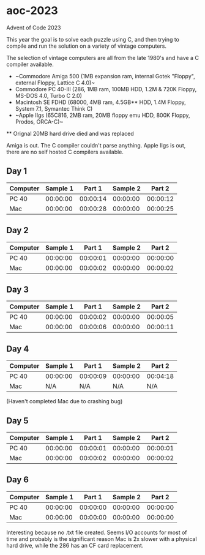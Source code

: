 # aoc-2023
Advent of Code 2023

This year the goal is to solve each puzzle using C, and then trying to compile and run the solution on a variety of vintage computers.

The selection of vintage computers are all from the late 1980's and have a C compiler available.

- ~Commodore Amiga 500 (1MB expansion ram, internal Gotek "Floppy", external Floppy, Lattice C 4.0)~
- Commodore PC 40-III (286, 1MB ram, 100MB HDD, 1.2M & 720K Floppy, MS-DOS 4.0, Turbo C 2.0)
- Macintosh SE FDHD (68000, 4MB ram, 4.5GB** HDD, 1.4M Floppy, System 7.1, Symantec Think C)
- ~Apple IIgs (65C816, 2MB ram, 20MB floppy emu HDD, 800K Floppy, Prodos, ORCA-C)~

** Orignal 20MB hard drive died and was replaced

Amiga is out.  The C compiler couldn't parse anything.
Apple IIgs is out, there are no self hosted C compilers available.

## Day 1

| Computer | Sample 1 | Part 1 | Sample 2 | Part 2 |
|----------|----------|--------|----------|--------|
| PC 40    | 00:00:00 | 00:00:14 | 00:00:00 | 00:00:12 |
| Mac | 00:00:00 | 00:00:28 | 00:00:00 | 00:00:25 |

## Day 2

| Computer | Sample 1 | Part 1 | Sample 2 | Part 2 |
|----------|----------|--------|----------|--------|
| PC 40    | 00:00:00 | 00:00:01 | 00:00:00 | 00:00:00 |
| Mac | 00:00:00 | 00:00:02 | 00:00:00 | 00:00:02 |

## Day 3

| Computer | Sample 1 | Part 1 | Sample 2 | Part 2 |
|----------|----------|--------|----------|--------|
| PC 40    | 00:00:00 | 00:00:02 | 00:00:00 | 00:00:05 |
| Mac | 00:00:00 | 00:00:06 | 00:00:00 | 00:00:11 |

## Day 4

| Computer | Sample 1 | Part 1  | Sample 2 | Part 2   |
|----------|----------|---------|----------|----------|
| PC 40    | 00:00:00 | 00:00:09 | 00:00:00 | 00:04:18 |
| Mac      | N/A      | N/A     | N/A      | N/A      |

(Haven't completed Mac due to crashing bug)


## Day 5

| Computer | Sample 1 | Part 1   | Sample 2 | Part 2   |
|----------|----------|----------|----------|----------|
| PC 40    | 00:00:00 | 00:00:01 | 00:00:00 | 00:00:01 |
| Mac      | 00:00:00 | 00:00:02 | 00:00:00 | 00:00:02 |

## Day 6

| Computer | Sample 1 | Part 1   | Sample 2 | Part 2   |
|----------|----------|----------|----------|----------|
| PC 40    | 00:00:00 | 00:00:00 | 00:00:00 | 00:00:00 |
| Mac      | 00:00:00 | 00:00:00 | 00:00:00 | 00:00:00 |

Interesting because no .txt file created.  Seems I/O accounts for most of 
time and probably is the significant reason Mac is 2x slower with a physical
hard drive, while the 286 has an CF card replacement.
